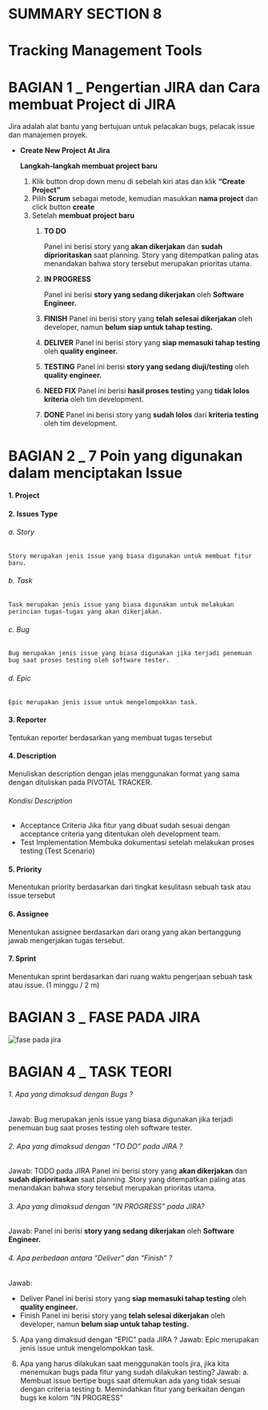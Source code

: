# SUMMARY SECTION 8
# Tracking Management Tools

# BAGIAN 1 _ Pengertian JIRA dan Cara membuat Project di JIRA

Jira adalah alat bantu yang bertujuan untuk pelacakan bugs, pelacak issue dan manajemen proyek.

- **Create New Project At Jira**
    
    **Langkah-langkah membuat project baru**
    
    1. Klik button drop down menu di sebelah kiri atas dan klik **“Create Project”**
    2. Pilih **Scrum** sebagai metode, kemudian masukkan **nama project** dan click button **create** 
    3. Setelah **membuat project baru**
        1. **TO DO**
            
            Panel ini berisi story yang **akan dikerjakan** dan **sudah diprioritaskan** saat planning. Story yang ditempatkan paling atas menandakan bahwa story tersebut merupakan prioritas utama. 
            
        2. **IN PROGRESS**
            
            Panel ini berisi **story yang sedang dikerjakan** oleh **Software Engineer.** 
            
        3. **FINISH**
        Panel ini berisi story yang **telah selesai dikerjakan** oleh developer, namun **belum siap untuk tahap testing.**
        4. **DELIVER**
        Panel ini berisi story yang **siap memasuki tahap testing** oleh **quality engineer.**
        5. **TESTING**
        Panel ini berisi **story yang sedang diuji/testing** oleh **quality engineer.**
        6. **NEED FIX**
        Panel ini berisi **hasil proses testin**g yang **tidak lolos kriteria** oleh tim development.
        7. **DONE**
        Panel ini berisi story yang **sudah lolos** dari **kriteria testing** oleh tim development. 



# BAGIAN 2 _ 7 Poin yang digunakan dalam menciptakan Issue

#### 1. Project

#### 2. Issues Type
###### a. Story 
    Story merupakan jenis issue yang biasa digunakan untuk membuat fitur baru.        
###### b. Task
    Task merupakan jenis issue yang biasa digunakan untuk melakukan perincian tugas-tugas yang akan dikerjakan.
###### c. Bug
    Bug merupakan jenis issue yang biasa digunakan jika terjadi penemuan bug saat proses testing oleh software tester.
###### d. Epic
    Epic merupakan jenis issue untuk mengelompokkan task.
            
#### 3. Reporter
Tentukan reporter berdasarkan yang membuat tugas tersebut
        
#### 4. Description
Menuliskan description dengan jelas menggunakan format yang sama dengan dituliskan pada PIVOTAL TRACKER.
###### Kondisi Description
- Acceptance Criteria 
    Jika fitur yang dibuat sudah sesuai dengan acceptance criteria yang ditentukan oleh development team. 
- Test Implementation
    Membuka dokumentasi setelah melakukan proses testing (Test Scenario)
            
#### 5. Priority
Menentukan priority berdasarkan dari tingkat kesulitasn sebuah task atau issue tersebut
        
#### 6. Assignee
Menentukan assignee berdasarkan dari orang yang akan bertanggung jawab mengerjakan tugas tersebut. 
        
#### 7. Sprint
Menentukan sprint berdasarkan dari ruang waktu pengerjaan sebuah task atau issue. (1 minggu / 2 m)



# BAGIAN 3 _ FASE PADA JIRA

<img src="asset/fasejira.png" alt="fase pada jira" title="fase pada jira">

# BAGIAN 4 _ TASK TEORI 

###### 1. Apa yang dimaksud dengan Bugs ?
Jawab:
Bug merupakan jenis issue yang biasa digunakan jika terjadi penemuan bug saat proses testing oleh software tester.
    
###### 2. Apa yang dimaksud dengan “TO DO” pada JIRA ? 
Jawab:
TODO pada JIRA Panel ini berisi story yang **akan dikerjakan** dan **sudah diprioritaskan** saat planning. Story yang ditempatkan paling atas menandakan bahwa story tersebut merupakan prioritas utama. 
    
###### 3. Apa yang dimaksud dengan “IN PROGRESS” pada JIRA?
Jawab:
Panel ini berisi **story yang sedang dikerjakan** oleh **Software Engineer.** 
    
###### 4. Apa perbedaan antara “Deliver” dan “Finish” ?
Jawab:
- Deliver
Panel ini berisi story yang **siap memasuki tahap testing** oleh **quality engineer.**
- Finish
Panel ini berisi story yang **telah selesai dikerjakan** oleh developer, namun **belum siap untuk tahap testing.**
        
5. Apa yang dimaksud dengan “EPIC” pada JIRA ?
Jawab:
Epic merupakan jenis issue untuk mengelompokkan task.
    
6. Apa yang harus dilakukan saat menggunakan tools jira, jika kita menemukan bugs pada fitur yang sudah dilakukan testing? 
Jawab:
    a. Membuat issue bertipe bugs saat ditemukan ada yang tidak sesuai dengan criteria testing
    b. Memindahkan fitur yang berkaitan dengan bugs ke kolom “IN PROGRESS”